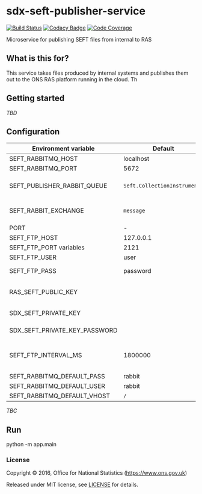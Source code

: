 # sdx-seft-publisher-service

[![Build Status](https://travis-ci.org/ONSdigital/sdx-seft-publisher-service.svg?branch=master)](https://travis-ci.org/ONSdigital/sdx-seft-publisher-service) [![Codacy Badge](https://api.codacy.com/project/badge/Grade/475f9da4585c411fbbc1ac803ce2baf5)](https://www.codacy.com/app/ons-sdc/sdx-seft-publisher-service?utm_source=github.com&amp;utm_medium=referral&amp;utm_content=ONSdigital/sdx-seft-publisher-service&amp;utm_campaign=Badge_Grade) [![Code Coverage](https://codecov.io/gh/ONSdigital/sdx-seft-publisher-service/branch/master/graph/badge.svg)](https://codecov.io/gh/ONSdigital/sdx-seft-publisher-service)

Microservice for publishing SEFT files from internal to RAS

## What is this for?

This service takes files produced by internal systems and publishes them out to the ONS RAS platform running in the cloud. Th


## Getting started

_TBD_

## Configuration

| Environment variable          | Default   | Description
| --------------------          | -------   | -----------
| SEFT_RABBITMQ_HOST            | localhost |
| SEFT_RABBITMQ_PORT            | 5672      |
| SEFT_PUBLISHER_RABBIT_QUEUE   | `Seft.CollectionInstruments` | Outgoing queue to publish to
| SEFT_RABBIT_EXCHANGE          | `message` | RabbitMQ exchange to use
| PORT                          | -         | Service port
| SEFT_FTP_HOST                 | 127.0.0.1 | Source host
| SEFT_FTP_PORT                variables | 2121      | Source port
| SEFT_FTP_USER                 | user      | Source user
| SEFT_FTP_PASS                 | password  | Source password
| RAS_SEFT_PUBLIC_KEY           |           | Destination encryption key
| SDX_SEFT_PRIVATE_KEY          |           | Local signing key
| SDX_SEFT_PRIVATE_KEY_PASSWORD |           | Signing key password
| SEFT_FTP_INTERVAL_MS          | 1800000   | Source polling interval (milliseconds)
| SEFT_RABBITMQ_DEFAULT_PASS    | rabbit    |
| SEFT_RABBITMQ_DEFAULT_USER    | rabbit    |
| SEFT_RABBITMQ_DEFAULT_VHOST   | `/`       |

_TBC_

## Run
python -m app.main

### License

Copyright ©‎ 2016, Office for National Statistics (https://www.ons.gov.uk)

Released under MIT license, see [LICENSE](LICENSE) for details.
